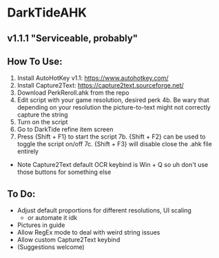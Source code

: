 # DarkTideAHK
 
## v1.1.1 "Serviceable, probably"

## How To Use:
1. Install AutoHotKey v1.1: https://www.autohotkey.com/
2. Install Capture2Text: https://capture2text.sourceforge.net/ 
3. Download PerkReroll.ahk from the repo
4. Edit script with your game resolution, desired perk
    4b. Be wary that depending on your resolution the picture-to-text might not correctly capture the string
5. Turn on the script
6. Go to DarkTide refine item screen
7. Press {Shift + F1} to start the script
    7b. {Shift + F2} can be used to toggle the script on/off
    7c. {Shift + F3} will disable close the .ahk file entirely

- Note Capture2Text default OCR keybind is Win + Q so uh don't use those buttons for something else

## To Do:
- Adjust default proportions for different resolutions, UI scaling
    - or automate it idk
- Pictures in guide
- Allow RegEx mode to deal with weird string issues
- Allow custom Capture2Text keybind
- (Suggestions welcome)
